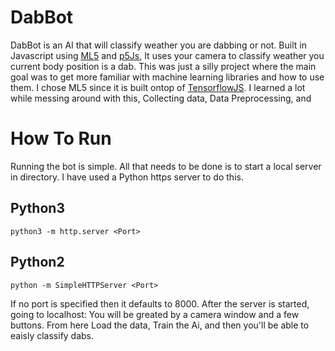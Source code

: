 # DabBot
DabBot is an AI that will classify weather you are dabbing or not. Built in Javascript using [ML5]([https://ml5js.org/](https://ml5js.org/)) and [p5Js]([https://p5js.org/](https://p5js.org/)), It uses your camera to classify weather you current body position is a dab. This was just a silly project where the main goal was to get more familiar with machine learning libraries and how to use them. I chose ML5 since it is built ontop of [TensorflowJS]([https://www.tensorflow.org/js](https://www.tensorflow.org/js)). 
I learned a lot while messing around with this, Collecting data, Data Preprocessing, and 

# How To Run
Running the bot is simple. All that needs to be done is to start a local server in directory. I have used a Python https server to do this. 
## Python3 
``
python3 -m http.server <Port>
``
## Python2
``
python -m SimpleHTTPServer <Port>
``

If no port is specified then it defaults to 8000. After the server is started, going to localhost:<Port> You will be greated by a camera window and a few buttons. From here Load the data, Train the Ai, and then you'll be able to eaisly classify dabs.
